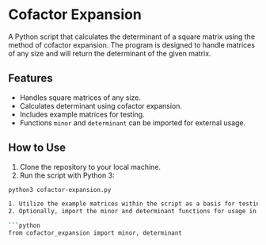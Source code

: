 # Cofactor Expansion

A Python script that calculates the determinant of a square matrix using the method of cofactor expansion. The program is designed to handle matrices of any size and will return the determinant of the given matrix.

## Features

- Handles square matrices of any size.
- Calculates determinant using cofactor expansion.
- Includes example matrices for testing.
- Functions `minor` and `determinant` can be imported for external usage.

## How to Use

1. Clone the repository to your local machine.
2. Run the script with Python 3:

```bash
python3 cofactor-expansion.py

1. Utilize the example matrices within the script as a basis for testing.
2. Optionally, import the minor and determinant functions for usage in other scripts or projects:

```python
from cofactor_expansion import minor, determinant
